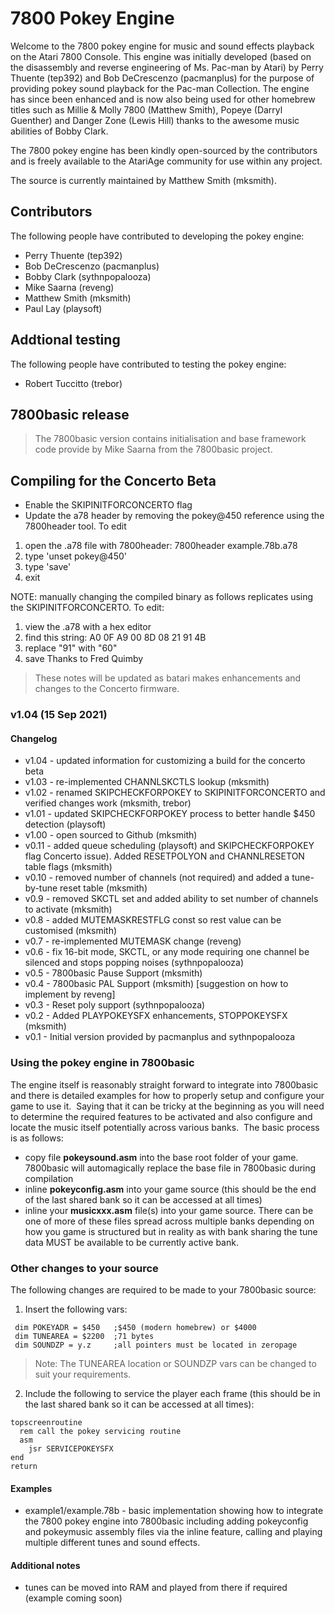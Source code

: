 # 7800 Pokey Engine

Welcome to the 7800 pokey engine for music and sound effects playback on the Atari 7800 Console. This engine was initially developed (based on the disassembly and reverse engineering of Ms. Pac-man by Atari) by Perry Thuente (tep392) and Bob DeCrescenzo (pacmanplus) for the purpose of providing pokey sound playback for the Pac-man Collection. The engine has since been enhanced and is now also being used for other homebrew titles such as Millie & Molly 7800 (Matthew Smith), Popeye (Darryl Guenther) and Danger Zone (Lewis Hill) thanks to the awesome music abilities of Bobby Clark.

The 7800 pokey engine has been kindly open-sourced by the contributors and is freely available to the AtariAge community for use within any project. 

The source is currently maintained by Matthew Smith (mksmith).

## Contributors
The following people have contributed to developing the pokey engine:

* Perry Thuente (tep392)
* Bob DeCrescenzo (pacmanplus)
* Bobby Clark (sythnpopalooza)
* Mike Saarna (reveng)
* Matthew Smith (mksmith) 
* Paul Lay (playsoft)

## Addtional testing
The following people have contributed to testing the pokey engine:

* Robert Tuccitto (trebor) 

## 7800basic release
> The 7800basic version contains initialisation and base framework code provide by Mike Saarna from the 7800basic project. 

## Compiling for the Concerto Beta
* Enable the SKIPINITFORCONCERTO flag
* Update the a78 header by removing the pokey@450 reference using the 7800header tool. To edit
 1. open the .a78 file with 7800header:
      7800header example.78b.a78
 2. type 'unset pokey@450'
 3. type 'save'
 4. exit

NOTE: manually changing the compiled binary as follows replicates using the SKIPINITFORCONCERTO. To edit:
 1. view the .a78 with a hex editor
 2. find this string: A0 0F A9 00 8D 08 21 91 4B
 3. replace "91" with "60"
 4. save 
Thanks to Fred Quimby

> These notes will be updated as batari makes enhancements and changes to the Concerto firmware.

### v1.04 (15 Sep 2021)
#### Changelog
* v1.04 - updated information for customizing a build for the concerto beta
* v1.03 - re-implemented CHANNLSKCTLS lookup (mksmith) 
* v1.02 - renamed SKIPCHECKFORPOKEY to SKIPINITFORCONCERTO and verified changes work (mksmith, trebor)
* v1.01 - updated SKIPCHECKFORPOKEY process to better handle $450 detection (playsoft)
* v1.00 - open sourced to Github (mksmith)
* v0.11 - added queue scheduling (playsoft) and SKIPCHECKFORPOKEY flag Concerto issue). Added RESETPOLYON and CHANNLRESETON table flags (mksmith)
* v0.10 - removed number of channels (not required) and added a tune-by-tune reset table (mksmith)
* v0.9  - removed SKCTL set and added ability to set number of channels to activate (mksmith)
* v0.8  - added MUTEMASKRESTFLG const so rest value can be customised (mksmith)
* v0.7  - re-implemented MUTEMASK change (reveng)
* v0.6  - fix 16-bit mode, SKCTL, or any mode requiring one channel be silenced and stops popping noises (sythnpopalooza) 
* v0.5  - 7800basic Pause Support (mksmith)
* v0.4  - 7800basic PAL Support (mksmith) [suggestion on how to implement by reveng]
* v0.3  - Reset poly support (sythnpopalooza)
* v0.2  - Added PLAYPOKEYSFX enhancements, STOPPOKEYSFX (mksmith)
* v0.1  - Initial version provided by pacmanplus and sythnpopalooza

### Using the pokey engine in 7800basic
The engine itself is reasonably straight forward to integrate into 7800basic and there is detailed examples for how to properly setup and configure your game to use it.  Saying that it can be tricky at the beginning as you will need to determine the required features to be activated and also configure and locate the music itself potentially across various banks.  The basic process is as follows:

* copy file **pokeysound.asm** into the base root folder of your game. 7800basic will automagically replace the base file in 7800basic during compilation
* inline **pokeyconfig.asm** into your game source (this should be the end of the last shared bank so it can be accessed at all times)
* inline your **musicxxx.asm** file(s) into your game source. There can be one of more of these files spread across multiple banks depending on how you game is structured but in reality as with bank sharing the tune data MUST be available to be currently active bank.

### Other changes to your source
The following changes are required to be made to your 7800basic source:

1. Insert the following vars:
~~~~ 
 dim POKEYADR = $450   ;$450 (modern homebrew) or $4000
 dim TUNEAREA = $2200  ;71 bytes        
 dim SOUNDZP = y.z     ;all pointers must be located in zeropage
~~~~ 
> Note: The TUNEAREA location or SOUNDZP vars can be changed to suit your requirements.

2. Include the following to service the player each frame (this should be in the last shared bank so it can be accessed at all times):
~~~~ 
topscreenroutine
  rem call the pokey servicing routine
  asm
    jsr SERVICEPOKEYSFX
end
return
~~~~ 

#### Examples
* example1/example.78b - basic implementation showing how to integrate the 7800 pokey engine into 7800basic including adding pokeyconfig and pokeymusic assembly files via the inline feature, calling and playing multiple different tunes and sound effects.

#### Additional notes
* tunes can be moved into RAM and played from there if required (example coming soon)
